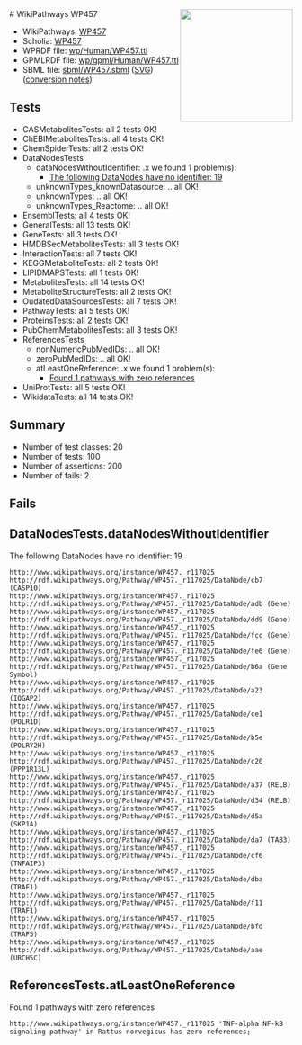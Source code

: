 <img style="float: right; width: 200px" src="../logo.png" />
# WikiPathways WP457

* WikiPathways: [WP457](https://identifiers.org/wikipathways:WP457)
* Scholia: [WP457](https://scholia.toolforge.org/wikipathways/WP457)
* WPRDF file: [wp/Human/WP457.ttl](../wp/Human/WP457.ttl)
* GPMLRDF file: [wp/gpml/Human/WP457.ttl](../wp/gpml/Human/WP457.ttl)
* SBML file: [sbml/WP457.sbml](../sbml/WP457.sbml) ([SVG](../sbml/WP457.svg)) ([conversion notes](../sbml/WP457.txt))

## Tests
* CASMetabolitesTests: all 2 tests OK!
* ChEBIMetabolitesTests: all 4 tests OK!
* ChemSpiderTests: all 2 tests OK!
* DataNodesTests
    * dataNodesWithoutIdentifier: .x we found 1 problem(s):
        * [The following DataNodes have no identifier: 19](#8792c499)
    * unknownTypes_knownDatasource: .. all OK!
    * unknownTypes: .. all OK!
    * unknownTypes_Reactome: .. all OK!
* EnsemblTests: all 4 tests OK!
* GeneralTests: all 13 tests OK!
* GeneTests: all 3 tests OK!
* HMDBSecMetabolitesTests: all 3 tests OK!
* InteractionTests: all 7 tests OK!
* KEGGMetaboliteTests: all 2 tests OK!
* LIPIDMAPSTests: all 1 tests OK!
* MetabolitesTests: all 14 tests OK!
* MetaboliteStructureTests: all 2 tests OK!
* OudatedDataSourcesTests: all 7 tests OK!
* PathwayTests: all 5 tests OK!
* ProteinsTests: all 2 tests OK!
* PubChemMetabolitesTests: all 3 tests OK!
* ReferencesTests
    * nonNumericPubMedIDs: .. all OK!
    * zeroPubMedIDs: .. all OK!
    * atLeastOneReference: .x we found 1 problem(s):
        * [Found 1 pathways with zero references](#35eb778e)
* UniProtTests: all 5 tests OK!
* WikidataTests: all 14 tests OK!


## Summary

* Number of test classes: 20
* Number of tests: 100
* Number of assertions: 200
* Number of fails: 2

## Fails

<a name="8792c499" />

## DataNodesTests.dataNodesWithoutIdentifier

The following DataNodes have no identifier: 19
```
http://www.wikipathways.org/instance/WP457._r117025 http://rdf.wikipathways.org/Pathway/WP457._r117025/DataNode/cb7 (CASP10)
http://www.wikipathways.org/instance/WP457._r117025 http://rdf.wikipathways.org/Pathway/WP457._r117025/DataNode/adb (Gene)
http://www.wikipathways.org/instance/WP457._r117025 http://rdf.wikipathways.org/Pathway/WP457._r117025/DataNode/dd9 (Gene)
http://www.wikipathways.org/instance/WP457._r117025 http://rdf.wikipathways.org/Pathway/WP457._r117025/DataNode/fcc (Gene)
http://www.wikipathways.org/instance/WP457._r117025 http://rdf.wikipathways.org/Pathway/WP457._r117025/DataNode/fe6 (Gene)
http://www.wikipathways.org/instance/WP457._r117025 http://rdf.wikipathways.org/Pathway/WP457._r117025/DataNode/b6a (Gene Symbol)
http://www.wikipathways.org/instance/WP457._r117025 http://rdf.wikipathways.org/Pathway/WP457._r117025/DataNode/a23 (IQGAP2)
http://www.wikipathways.org/instance/WP457._r117025 http://rdf.wikipathways.org/Pathway/WP457._r117025/DataNode/ce1 (POLR1D)
http://www.wikipathways.org/instance/WP457._r117025 http://rdf.wikipathways.org/Pathway/WP457._r117025/DataNode/b5e (POLRY2H)
http://www.wikipathways.org/instance/WP457._r117025 http://rdf.wikipathways.org/Pathway/WP457._r117025/DataNode/c20 (PPP1R13L)
http://www.wikipathways.org/instance/WP457._r117025 http://rdf.wikipathways.org/Pathway/WP457._r117025/DataNode/a37 (RELB)
http://www.wikipathways.org/instance/WP457._r117025 http://rdf.wikipathways.org/Pathway/WP457._r117025/DataNode/d34 (RELB)
http://www.wikipathways.org/instance/WP457._r117025 http://rdf.wikipathways.org/Pathway/WP457._r117025/DataNode/d5a (SKP1A)
http://www.wikipathways.org/instance/WP457._r117025 http://rdf.wikipathways.org/Pathway/WP457._r117025/DataNode/da7 (TAB3)
http://www.wikipathways.org/instance/WP457._r117025 http://rdf.wikipathways.org/Pathway/WP457._r117025/DataNode/cf6 (TNFAIP3)
http://www.wikipathways.org/instance/WP457._r117025 http://rdf.wikipathways.org/Pathway/WP457._r117025/DataNode/dba (TRAF1)
http://www.wikipathways.org/instance/WP457._r117025 http://rdf.wikipathways.org/Pathway/WP457._r117025/DataNode/f11 (TRAF1)
http://www.wikipathways.org/instance/WP457._r117025 http://rdf.wikipathways.org/Pathway/WP457._r117025/DataNode/bfd (TRAF5)
http://www.wikipathways.org/instance/WP457._r117025 http://rdf.wikipathways.org/Pathway/WP457._r117025/DataNode/aae (UBCH5C)
```

<a name="35eb778e" />

## ReferencesTests.atLeastOneReference

Found 1 pathways with zero references
```
http://www.wikipathways.org/instance/WP457._r117025 'TNF-alpha NF-kB signaling pathway' in Rattus norvegicus has zero references; 
```

